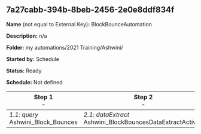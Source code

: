 ## 7a27cabb-394b-8beb-2456-2e0e8ddf834f

**Name** (not equal to External Key)**:** BlockBounceAutomation

**Description:** n/a

**Folder:** my automations/2021 Training/Ashwini/

**Started by:** Schedule

**Status:** Ready

**Schedule:** Not defined

| Step 1<br>_-_ | Step 2<br>_-_ | Step 3<br>_-_ |
| --- | --- | --- |
| _1.1: query_<br>Ashwini_Block_Bounces | _2.1: dataExtract_<br>Ashwini_BlockBouncesDataExtractActivity | _3.1: fileTransfer_<br>Ashwini_BlockBounceFileTransferActivity |

